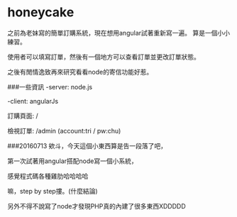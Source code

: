 # honeycake
之前為老妹寫的簡單訂購系統，現在想用angular試著重新寫一遍。
算是一個小小練習。

使用者可以填寫訂單，然後有一個地方可以查看訂單並更改訂單狀態。

之後有閒情逸致再來研究看看node的寄信功能好惹。

###一些資訊
-server: node.js

-client: angularJs


訂購頁面: /

檢視訂單: /admin (account:tri / pw:chu)


###20160713
欸斗，今天這個小東西算是告一段落了吧，

第一次試著用angular搭配node寫一個小系統，

感覺程式碼各種雞肋哈哈哈哈

嘛，step by step摟。(什麼結論)

另外不得不說寫了node才發現PHP真的內建了很多東西XDDDDD

